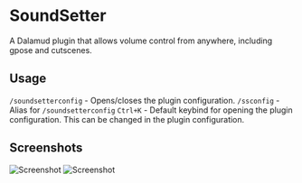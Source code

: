 # SoundSetter
A Dalamud plugin that allows volume control from anywhere, including gpose and cutscenes.

## Usage
`/soundsetterconfig` - Opens/closes the plugin configuration.
`/ssconfig` - Alias for `/soundsetterconfig`
`Ctrl+K` - Default keybind for opening the plugin configuration. This can be changed in the plugin configuration.

## Screenshots
![Screenshot](https://raw.githubusercontent.com/karashiiro/SoundSetter/master/Assets/0.png)
![Screenshot](https://raw.githubusercontent.com/karashiiro/SoundSetter/master/Assets/1.png)